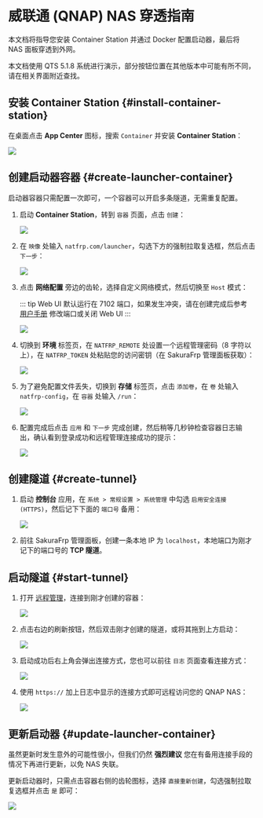 # 威联通 (QNAP) NAS 穿透指南

本文档将指导您安装 Container Station 并通过 Docker 配置启动器，最后将 NAS 面板穿透到外网。

本文档使用 QTS 5.1.8 系统进行演示，部分按钮位置在其他版本中可能有所不同，请在相关界面附近查找。

## 安装 Container Station {#install-container-station}

在桌面点击 **App Center** 图标，搜索 `Container` 并安装 **Container Station**：

![](./_images/qts5-cs-install.png)

## 创建启动器容器 {#create-launcher-container}

启动器容器只需配置一次即可，一个容器可以开启多条隧道，无需重复配置。

1. 启动 **Container Station**，转到 `容器` 页面，点击 `创建`：

   ![](./_images/qts5-container-create-1.png)

1. 在 `映像` 处输入 `natfrp.com/launcher`，勾选下方的强制拉取复选框，然后点击 `下一步`：

   ![](./_images/qts5-container-create-2.png)

1. 点击 **网络配置** 旁边的齿轮，选择自定义网络模式，然后切换至 `Host` 模式：

   ::: tip
   Web UI 默认运行在 7102 端口，如果发生冲突，请在创建完成后参考 [用户手册](/launcher/manual.md#config-webui) 修改端口或关闭 Web UI
   :::

   ![](./_images/qts5-container-create-3.png)

1. 切换到 **环境** 标签页，在 `NATFRP_REMOTE` 处设置一个远程管理密码（8 字符以上），在 `NATFRP_TOKEN` 处粘贴您的访问密钥（在 SakuraFrp 管理面板获取）：

   ![](./_images/qts5-container-create-4.png)

1. 为了避免配置文件丢失，切换到 **存储** 标签页，点击 `添加卷`，在 `卷` 处输入 `natfrp-config`，在 `容器` 处输入 `/run`：

   ![](./_images/qts5-container-create-5.png)

1. 配置完成后点击 `应用` 和 `下一步` 完成创建，然后稍等几秒钟检查容器日志输出，确认看到登录成功和远程管理连接成功的提示：

   ![](./_images/qts5-container-created.png)

## 创建隧道 {#create-tunnel}

1. 启动 **控制台** 应用，在 `系统 > 常规设置 > 系统管理` 中勾选 `启用安全连接 (HTTPS)`，然后记下下面的 `端口号` 备用：

   ![](./_images/qts5-console-port.png)

1. 前往 SakuraFrp 管理面板，创建一条本地 IP 为 `localhost`，本地端口为刚才记下的端口号的 **TCP 隧道**。

## 启动隧道 {#start-tunnel}

1. 打开 [远程管理](https://www.natfrp.com/remote/v2)，连接到刚才创建的容器：

   ![](../_images/common/remote-mgmt-connect.png)

1. 点击右边的刷新按钮，然后双击刚才创建的隧道，或将其拖到上方启动：

   ![](./_images/qnap-start-tunnel.png)

1. 启动成功后右上角会弹出连接方式，您也可以前往 `日志` 页面查看连接方式：

   ![](../_images/common/remote-mgmt-nas-started.png)

1. 使用 `https://` 加上日志中显示的连接方式即可远程访问您的 QNAP NAS：

   ![](./_images/qts5-login-remote.png)

## 更新启动器 {#update-launcher-container}

虽然更新时发生意外的可能性很小，但我们仍然 **强烈建议** 您在有备用连接手段的情况下再进行更新，以免 NAS 失联。

更新启动器时，只需点击容器右侧的齿轮图标，选择 `直接重新创建`，勾选强制拉取复选框并点击 `是` 即可：

![](./_images/qts5-container-recreate.png)
